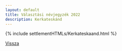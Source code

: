 ```yaml
---
layout: default
title: Választási névjegyzék 2022
description: Kerkateskánd
---
```


{% include settlementHTMLs/Kerkateskaand.html %}

[Vissza](./)